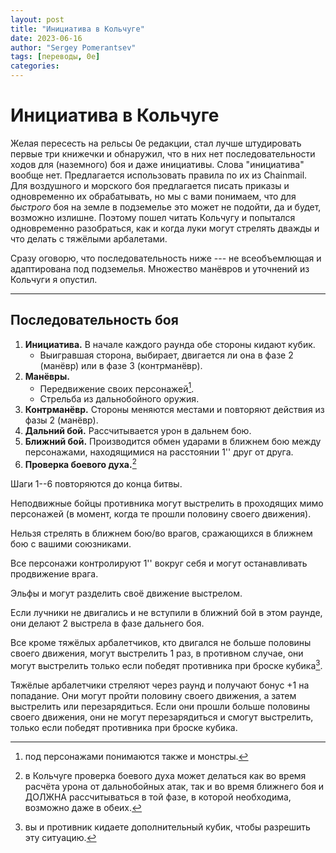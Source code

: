 ```yaml
---
layout: post
title: "Инициатива в Кольчуге"
date: 2023-06-16
author: "Sergey Pomerantsev"
tags: [переводы, 0e]
categories:
---
```


# Инициатива в Кольчуге

Желая пересесть на рельсы 0e редакции, стал лучше штудировать первые три книжечки и обнаружил, что в них нет последовательности ходов для (наземного) боя и даже инициативы. Слова "инициатива" вообще нет. Предлагается использовать правила по их из Chainmail. Для воздушного и морского боя предлагается писать приказы и одновременно их обрабатывать, но мы с вами понимаем, что для _быстрого_ боя на земле в подземелье это может не подойти, да и будет, возможно излишне. Поэтому пошел читать Кольчугу и попытался одновременно разобраться, как и когда луки могут стрелять дважды и что делать с тяжёлыми арбалетами.

Сразу оговорю, что последовательность ниже --- не всеобъемлющая и адаптирована под подземелья. Множество манёвров и уточнений из Кольчуги я опустил.

---

## Последовательность боя

1. **Инициатива.** В начале каждого раунда обе стороны кидают кубик.
	- Выигравшая сторона, выбирает, двигается ли она в фазе 2 (манёвр) или в фазе 3 (контрманёвр).
2. **Манёвры.**
	- Передвижение своих персонажей[^3].
	- Стрельба из дальнобойного оружия.
3. **Контрманёвр.** Стороны меняются местами и повторяют действия из фазы 2 (манёвр).
4. **Дальний бой.** Рассчитывается урон в дальнем бою.
5. **Ближний бой.** Производится обмен ударами в ближнем бою между персонажами, находящимися на расстоянии 1'' друг от друга.
6. **Проверка боевого духа.**[^1]

[^3]: под персонажами понимаются также и монстры.

[^1]: в Кольчуге проверка боевого духа может делаться как во время расчёта урона от дальнобойных атак, так и во время ближнего боя и ДОЛЖНА рассчитываться в той фазе, в которой необходима, возможно даже в обеих.

Шаги 1--6 повторяются до конца битвы.

Неподвижные бойцы противника могут выстрелить в проходящих мимо персонажей (в момент, когда те прошли половину своего движения).

Нельзя стрелять в ближнем бою/во врагов, сражающихся в ближнем бою с вашими союзниками.

Все персонажи контролируют 1'' вокруг себя и могут останавливать продвижение врага.

Эльфы и могут разделить своё движение выстрелом.

Если лучники не двигались и не вступили в ближний бой в этом раунде, они делают 2 выстрела в фазе дальнего боя.

Все кроме тяжёлых арбалетчиков, кто двигался не больше половины своего движения, могут выстрелить 1 раз, в противном случае, они могут выстрелить только если победят противника при броске кубика[^2].

[^2]: вы и противник кидаете дополнительный кубик, чтобы разрешить эту ситуацию.

Тяжёлые арбалетчики стреляют через раунд и получают бонус +1 на попадание. Они могут пройти половину своего движения, а затем выстрелить или перезарядиться. Если они прошли больше половины своего движения, они не могут перезарядиться и смогут выстрелить, только если победят противника при броске кубика.

